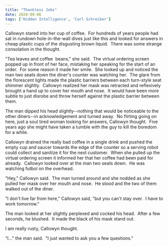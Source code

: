 ```yaml
---
title: "Thankless Jobs"
date: 2020-09-06
tags: ['Hidden Intelligence', 'Carl Schreiber']
---
```


Callowyn stared into her cup of coffee.  For hundreds of years people had sat in rundown hole-in-the-wall dives just like this and looked for answers in cheap plastic cups of the disgusting brown liquid.  There was some strange consolation in the thought.

"Tea leaves and coffee  beans," she said.  The virtual ordering screen popped up in front of her face, mistaking her speaking for the start of an order.  For some reason it made her smile.  She looked up and noticed the man two seats down the diner's counter was watching her.  The glare from the florescent lights made the plastic barriers between each turn-style seat shimmer slightly.  Callowyn realized her mask was retracted and reflexively brought a hand up to cover her mouth and nose.  It would have been more subtle to just disrobe and throw herself against the plastic barrier between them.

The man dipped his head slightly--nothing that would be noticeable to the other diners--in acknowledgement and turned away.  No flirting going on here, just a soul tired woman looking for answers, Callowyn thought.  Five years ago she might have taken a tumble with the guy to kill the boredom for a while.

Callowyn drained the really bad coffee in a single drink and pushed the empty cup and saucer towards the edge of the counter so a serving robot could collect and sanitize it for the next customer.  When she pulled up the virtual ordering screen it informed her that her coffee had been paid for already.  Callowyn looked over at the man two seats down.  He was watching futbol on the overhead.

"Hey," Callowyn said.  The man turned around and she nodded as she pulled her mask over her mouth and nose.  He stood and the two of them walked out of the diner.

"I don't live far from here," Callowyn said, "but you can't stay over.  I have to work tomorrow."

The man looked at her slightly perplexed and cocked his head.  After a few seconds, he blushed.  It made the black of his mask stand out.

I am really rusty, Callowyn thought.

"I..." the man said.  "I just wanted to ask you a few questions."
